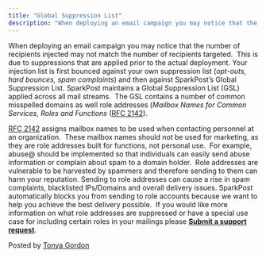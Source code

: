 ```yaml
---
title: "Global Suppression List"
description: "When deploying an email campaign you may notice that the number of recipients injected may not match the number of recipients targeted This is due to suppressions that are applied prior to the actual deployment Your injection list is first bounced against your own suppression list opt outs hard bounces..."
---
```


When deploying an email campaign you may notice that the number of recipients injected may not match the number of recipients targeted.  This is due to suppressions that are applied prior to the actual deployment. Your injection list is first bounced against your own suppression list (*opt-outs, hard bounces, spam complaints*) and then against SparkPost’s Global Suppression List.
SparkPost maintains a Global Suppression List (GSL) applied across all mail streams.  The GSL contains a number of common misspelled domains as well role addresses (*Mailbox Names for Common Services, Roles and Functions* ([RFC 2142](http://www.faqs.org/rfcs/rfc2142.html "RFC 2142")). 

[RFC 2142](http://www.faqs.org/rfcs/rfc2142.html "RFC 2142") assigns mailbox names to be used when contacting personnel at an organization.  These mailbox names should not be used for marketing, as they are role addresses built for functions, not personal use.  For example, abuse@ should be implemented so that individuals can easily send abuse information or complain about spam to a domain holder.  Role addresses are vulnerable to be harvested by spammers and therefore sending to them can harm your reputation. Sending to role addresses can cause a rise in spam complaints, blacklisted IPs/Domains and overall delivery issues.
SparkPost automatically blocks you from sending to role accounts because we want to help you achieve the best delivery possible.  If you would like more information on what role addresses are suppressed or have a special use case for including certain roles in your mailings please **[Submit a support request](https://www.sparkpost.com/submit-a-ticket?email[subject]=Web:%20Global%20Suppression%20List%20AQuery)**.

Posted by [Tonya Gordon](https://blog.sparkpost.com/author/tonya-gordon/ "Posts by Tonya Gordon")

